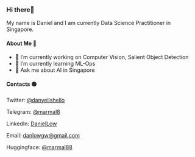 ### Hi there👋

My name is Daniel and I am currently Data Science Practitioner in Singapore.

#### About Me 📢

- 🔭 I’m currently working on Computer Vision, Salient Object Detection
- 🌱 I’m currently learning ML-Ops
- 💬 Ask me about AI in Singapore 

#### Contacts 🟢

Twitter: [@danyellshello](https://twitter.com/danyellshello)

Telegram: [@marmal8](https://t.me/marmal8)

LinkedIn: [DanielLow](https://www.linkedin.com/in/low-daniel/)

Email: [danlowgw@gmail.com](mailto:danlowgw@gmail.com)

Huggingface: [@marmal88](https://huggingface.co/marmal88)
